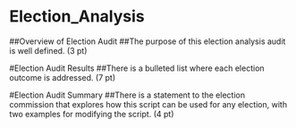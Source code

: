 # Election_Analysis
##Overview of Election Audit
##The purpose of this election analysis audit is well defined. (3 pt)

#Election Audit Results
##There is a bulleted list where each election outcome is addressed. (7 pt)

#Election Audit Summary
##There is a statement to the election commission that explores how this script can be used for any election, with two examples for modifying the script. (4 pt)
